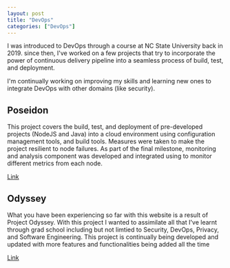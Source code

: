 ```yaml
---
layout: post
title: "DevOps"
categories: ["DevOps"]
---
```


I was introduced to DevOps through a course at NC State University back in 2019. since then, I've worked on a few projects that try to incorporate the power of continuous delivery pipeline into a seamless process of build, test, and deployment. 
  
I'm continually working on improving my skills and learning new ones to integrate DevOps with other domains (like security).

Poseidon
--------

This project covers the build, test, and deployment of pre-developed projects (NodeJS and Java) into a cloud environment using configuration management tools, and build tools. Measures were taken to make the project resilient to node failures. As part of the final milestone, monitoring and analysis component was developed and integrated using to monitor different metrics from each node.

[Link](/projects/devops/2019/04/25/00-poseidon.html)

Odyssey
-------


What you have been experiencing so far with this website is a result of Project Odyssey. With this project I wanted to assimilate all that I've learnt through grad school including but not limtied to Security, DevOps, Privacy, and Software Engineering. This project is continually being developed and updated with more features and functionalities being added all the time

[Link](/projects/devops/2020/06/06/00-odyssey.html)
